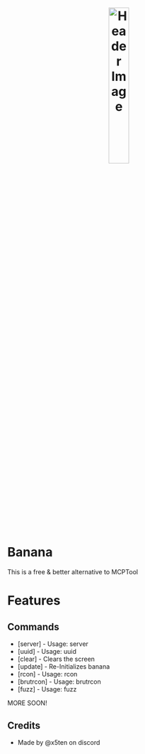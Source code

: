 <h1 align="center">
  <img src="https://r2.e-z.host/049cab41-5ed3-4a5c-a42f-5b83b721f333/re5pq23l.png" alt="Header Image" style="width:30%; max-width:600px;"/>
</h1>


# Banana
This is a free & better alternative to MCPTool

# Features
## Commands
- [server] - Usage: server <address>
- [uuid] - Usage: uuid <ign>
- [clear] - Clears the screen
- [update] - Re-Initializes banana
- [rcon] - Usage: rcon <server> <password>
- [brutrcon] - Usage: brutrcon <server> <file>
- [fuzz] - Usage: fuzz <website> <file>

MORE SOON!

## Credits
- Made by @x5ten on discord
